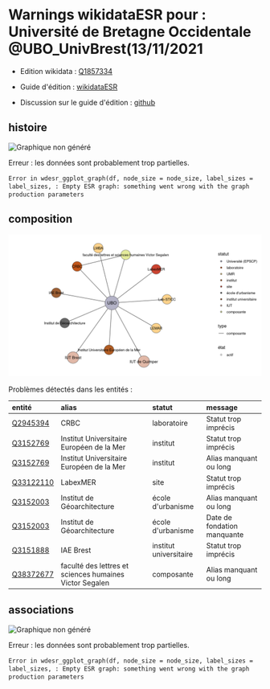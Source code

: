 Warnings wikidataESR pour : Université de Bretagne Occidentale @UBO_UnivBrest(13/11/2021
================

- Edition wikidata : [Q1857334](https://www.wikidata.org/wiki/Q1857334)
- Guide d'édition : [wikidataESR](https://github.com/cpesr/wikidataESR/)

- Discussion sur le guide d'édition : [github](https://github.com/cpesr/wikidataESR/issues)



## histoire 

![Graphique non généré](Q1857334-histoire.png) 

 


Erreur : les données sont probablement trop partielles.
```
Error in wdesr_ggplot_graph(df, node_size = node_size, label_sizes = label_sizes, : Empty ESR graph: something went wrong with the graph production parameters

``` 



## composition 

![Graphique non généré](Q1857334-composition.png) 

Problèmes détectés dans les entités :

|entité                                               |alias                                                   |statut                 |message                     |
|:----------------------------------------------------|:-------------------------------------------------------|:----------------------|:---------------------------|
|[Q2945394](https://www.wikidata.org/wiki/Q2945394)   |CRBC                                                    |laboratoire            |Statut trop imprécis        |
|[Q3152769](https://www.wikidata.org/wiki/Q3152769)   |Institut Universitaire Européen de la Mer               |institut               |Statut trop imprécis        |
|[Q3152769](https://www.wikidata.org/wiki/Q3152769)   |Institut Universitaire Européen de la Mer               |institut               |Alias manquant ou long      |
|[Q33122110](https://www.wikidata.org/wiki/Q33122110) |LabexMER                                                |site                   |Statut trop imprécis        |
|[Q3152003](https://www.wikidata.org/wiki/Q3152003)   |Institut de Géoarchitecture                             |école d'urbanisme      |Alias manquant ou long      |
|[Q3152003](https://www.wikidata.org/wiki/Q3152003)   |Institut de Géoarchitecture                             |école d'urbanisme      |Date de fondation manquante |
|[Q3151888](https://www.wikidata.org/wiki/Q3151888)   |IAE Brest                                               |institut universitaire |Statut trop imprécis        |
|[Q38372677](https://www.wikidata.org/wiki/Q38372677) |faculté des lettres et sciences humaines Victor Segalen |composante             |Alias manquant ou long      |

 



## associations 

![Graphique non généré](Q1857334-associations.png) 

 


Erreur : les données sont probablement trop partielles.
```
Error in wdesr_ggplot_graph(df, node_size = node_size, label_sizes = label_sizes, : Empty ESR graph: something went wrong with the graph production parameters

``` 

